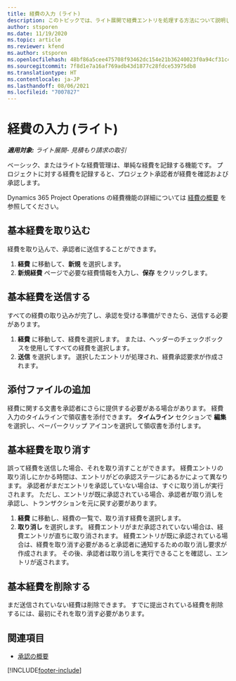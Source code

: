 ```yaml
---
title: 経費の入力 (ライト)
description: このトピックでは、ライト展開で経費エントリを処理する方法について説明します。
author: stsporen
ms.date: 11/19/2020
ms.topic: article
ms.reviewer: kfend
ms.author: stsporen
ms.openlocfilehash: 48bf86a5cee475708f93462dc154e21b36240023f0a94cf31c49e9a096951736
ms.sourcegitcommit: 7f8d1e7a16af769adb43d1877c28fdce53975db8
ms.translationtype: HT
ms.contentlocale: ja-JP
ms.lasthandoff: 08/06/2021
ms.locfileid: "7007827"
---
```

# <a name="expense-entry-lite"></a>経費の入力 (ライト)

_**適用対象:** ライト展開- 見積もり請求の取引_

ベーシック、またはライトな経費管理は、単純な経費を記録する機能です。 プロジェクトに対する経費を記録すると、プロジェクト承認者が経費を確認および承認します。

Dynamics 365 Project Operations の経費機能の詳細については [経費の概要](expense-overview.md) を参照してください。

## <a name="capture-a-basic-expense"></a>基本経費を取り込む

経費を取り込んで、承認者に送信することができます。

1. **経費** に移動して、**新規** を選択します。
2. **新規経費** ページで必要な経費情報を入力し、**保存** をクリックします。

## <a name="submit-a-basic-expense"></a>基本経費を送信する

すべての経費の取り込みが完了し、承認を受ける準備ができたら、送信する必要があります。

1. **経費** に移動して、経費を選択します。 または、ヘッダーのチェックボックスを使用してすべての経費を選択します。
2. **送信** を選択します。 選択したエントリが処理され、経費承認要求が作成されます。

## <a name="add-an-attachment"></a>添付ファイルの追加

経費に関する文書を承認者にさらに提供する必要がある場合があります。 経費入力のタイムラインで領収書を添付できます。 **タイムライン** セクションで **編集** を選択し、ペーパークリップ アイコンを選択して領収書を添付します。

## <a name="recall-a-basic-expense"></a>基本経費を取り消す

誤って経費を送信した場合、それを取り消すことができます。 経費エントリの取り消しにかかる時間は、エントリがどの承認ステージにあるかによって異なります。  承認者がまだエントリを承認していない場合は、すぐに取り消しが実行されます。 ただし、エントリが既に承認されている場合、承認者が取り消しを承認し、トランザクションを元に戻す必要があります。

1. **経費** に移動し、経費の一覧で、取り消す経費を選択します。
2. **取り消し** を選択します。 経費エントリがまだ承認されていない場合は、経費エントリが直ちに取り消されます。 経費エントリが既に承認されている場合は、経費を取り消す必要があると承認者に通知するための取り消し要求が作成されます。 その後、承認者は取り消しを実行できることを確認し、エントリが返されます。

## <a name="delete-a-basic-expense"></a>基本経費を削除する

まだ送信されていない経費は削除できます。 すでに提出されている経費を削除するには、最初にそれを取り消す必要があります。

## <a name="see-also"></a>関連項目

- [承認の概要](../approvals/approvals-overview.md)


[!INCLUDE[footer-include](../includes/footer-banner.md)]